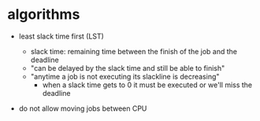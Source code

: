 # algorithms
* least slack time first (LST)
  * slack time: remaining time between the finish of the job and the deadline
  * "can be delayed by the slack time and still be able to finish"
  * "anytime a job is not executing its slackline is decreasing"
    * when a slack time gets to 0 it must be executed or we'll miss the deadline
 
* do not allow moving jobs between CPU
